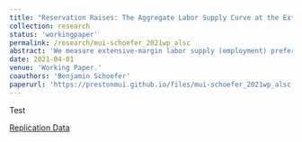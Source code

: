 ```yaml
---
title: "Reservation Raises: The Aggregate Labor Supply Curve at the Extensive Margin"
collection: research
status: 'workingpaper'
permalink: /research/mui-schoefer_2021wp_alsc
abstract: 'We measure extensive-margin labor supply (employment) preferences in two representative surveys of the U.S. and German populations. We elicit reservation raises: the percent wage change that renders a given individual indifferent between employment and nonemployment. It is equal to her reservation wage divided by her actual, or potential, wage. The reservation raise distribution is the nonparametric aggregate labor supply curve. Locally, the curve exhibits large short-run elasticities above 3, consistent with business cycle evidence. For larger upward shifts, arc elasticities shrink towards 0.5, consistent with quasi-experimental evidence from tax holidays. Existing models fail to match this nonconstant, asymmetric curve. '
date: 2021-04-01
venue: 'Working Paper.'
coauthors: 'Benjamin Schoefer'
paperurl: 'https://prestonmui.github.io/files/mui-schoefer_2021wp_alsc.pdf'
---
```

Test

[Replication Data](https://dataverse.harvard.edu/dataset.xhtml?persistentId=doi:10.7910/DVN/RKPFLB)